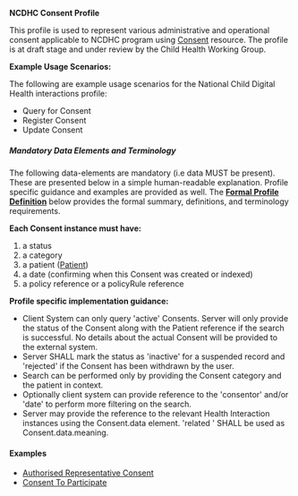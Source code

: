 **NCDHC Consent Profile**

This profile is used to represent various administrative and operational consent applicable to NCDHC program using [Consent] resource. The profile is at draft stage and under review by the Child Health Working Group. 

**Example Usage Scenarios:**

The following are example usage scenarios for the National Child Digital Health interactions
profile:

-   Query for Consent
-   Register Consent
-   Update Consent

##### Mandatory Data Elements and Terminology


The following data-elements are mandatory (i.e data MUST be present). These are presented below in a simple human-readable explanation.  Profile specific guidance and examples are provided as well.  The [**Formal Profile Definition**](#profile) below provides the  formal summary, definitions, and  terminology requirements.  

**Each Consent instance must have:**

1.  a status  
1.  a category
1.  a patient ([Patient])
1.  a date (confirming when this Consent was created or indexed)
1.  a policy reference or a policyRule reference

**Profile specific implementation guidance:**

* Client System can only query 'active' Consents. Server will only provide the status of the Consent along with the Patient reference if the search is successful. No details about the actual Consent will be provided to the external system.
* Server SHALL mark the status as 'inactive' for a suspended record and 'rejected' if the Consent has been withdrawn by the user. 
* Search can be performed only by providing the Consent category and the patient in context. 
* Optionally client system can provide reference to the 'consentor' and/or 'date' to perform more filtering on the search. 
* Server may provide the reference to the relevant Health Interaction instances using the Consent.data element. 'related ' SHALL be used as Consent.data.meaning.  



#### Examples

- [Authorised Representative Consent](ncdhc-consent-registration-authrep-example.html)
- [Consent To Participate](ncdhc-consent-participation-authrep-example.html)



[Consent]: http://hl7.org/fhir/STU3/consent.html
[extensible]: http://hl7.org/fhir/terminologies.html#extensible
[General Guidance Section]: definitions.html
[Patient]: http://build.fhir.org/ig/hl7au/au-fhir-childhealth/StructureDefinition-ncdhc-patient-baby.html




